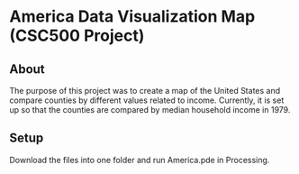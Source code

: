 # America Data Visualization Map (CSC500 Project)

## About
The purpose of this project was to create a map of the United States and compare counties by different values related to income. Currently, it is set up so that the counties are compared by median household income in 1979.

## Setup
Download the files into one folder and run America.pde in Processing.
